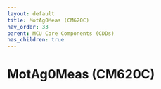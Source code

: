 ```yaml
---
layout: default
title: MotAg0Meas (CM620C)
nav_order: 33
parent: MCU Core Components (CDDs)
has_children: true
---
```

# MotAg0Meas (CM620C)
